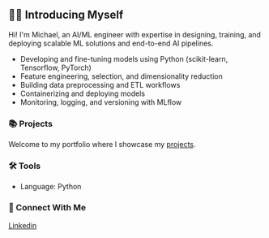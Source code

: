 ## 🙋‍♂️ Introducing Myself

Hi! I'm Michael, an AI/ML engineer with expertise in designing, training, and deploying scalable ML solutions and end-to-end AI pipelines.

- Developing and fine-tuning models using Python (scikit-learn, Tensorflow, PyTorch)
- Feature engineering, selection, and dimensionality reduction
- Building data preprocessing and ETL workflows
- Containerizing and deploying models
- Monitoring, logging, and versioning with MLflow

### 📚 Projects

Welcome to my portfolio where I showcase my [projects](https://github.com/michael-whiteman/ml-portfolio/blob/main/README.md).

### 🛠️ Tools

- Language: Python

### 👋 Connect With Me

[Linkedin](https://www.linkedin.com/in/michaelwhiteman/)

<!--
**michael-whiteman/michael-whiteman** is a ✨ _special_ ✨ repository because its `README.md` (this file) appears on your GitHub profile.

Here are some ideas to get you started:

- 🔭 I’m currently working on ...
- 🌱 I’m currently learning ...
- 👯 I’m looking to collaborate on ...
- 🤔 I’m looking for help with ...
- 💬 Ask me about ...
- 📫 How to reach me: ...
- 😄 Pronouns: ...
- ⚡ Fun fact: ...
-->
